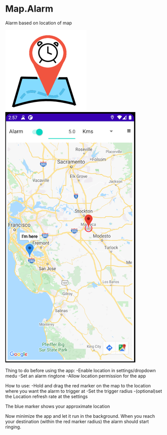 # Map.Alarm
Alarm based on location of map

![Alt text](MapAlarm_icon.png?raw=true "Icon")
![Alt text](Screenshot_1.png?raw=true "Screenshot 2")

Thing to do before using the app:
-Enable location in settings/dropdown medu
-Set an alarm ringtone
-Allow location permission for the app



How to use:
-Hold and drag the red marker on the map to the location where you want the alarm to trigger at
-Set the  trigger radius
-(optional)set the Location refresh rate at the settings

The blue marker shows your approximate location

Now minimize the app and let it run in the background. When you reach your destination (within the red marker radius) the alarm should start ringing.

